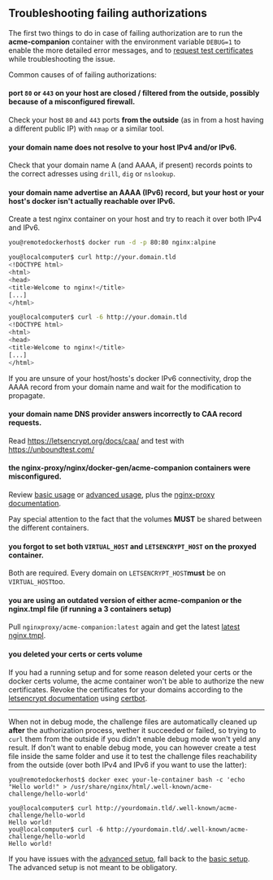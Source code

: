 ## Troubleshooting failing authorizations

The first two things to do in case of failing authorization are to run the **acme-companion** container with the environment variable `DEBUG=1` to enable the more detailed error messages, and to [request test certificates](./Let's-Encrypt-and-ACME.md#test-certificates) while troubleshooting the issue.

Common causes of of failing authorizations:

#### port `80` or `443` on your host are closed / filtered from the outside, possibly because of a misconfigured firewall.

Check your host `80` and `443` ports **from the outside** (as in from a host having a different public IP) with `nmap` or a similar tool.

#### your domain name does not resolve to your host IPv4 and/or IPv6.

Check that your domain name A (and AAAA, if present) records points to the correct adresses using `drill`, `dig` or `nslookup`.

#### your domain name advertise an AAAA (IPv6) record, but your host or your host's docker isn't actually reachable over IPv6.

Create a test nginx container on your host and try to reach it over both IPv4 and IPv6.

```bash
you@remotedockerhost$ docker run -d -p 80:80 nginx:alpine

you@localcomputer$ curl http://your.domain.tld
<!DOCTYPE html>
<html>
<head>
<title>Welcome to nginx!</title>
[...]
</html>

you@localcomputer$ curl -6 http://your.domain.tld
<!DOCTYPE html>
<html>
<head>
<title>Welcome to nginx!</title>
[...]
</html>
```

If you are unsure of your host/hosts's docker IPv6 connectivity, drop the AAAA record from your domain name and wait for the modification to propagate.

#### your domain name DNS provider answers incorrectly to CAA record requests.

Read https://letsencrypt.org/docs/caa/ and test with https://unboundtest.com/

#### the **nginx-proxy**/**nginx**/**docker-gen**/**acme-companion** containers were misconfigured.

Review [basic usage](./Basic-usage.md) or [advanced usage](./Advanced-usage.md), plus the [nginx-proxy documentation](https://github.com/nginx-proxy/nginx-proxy).

Pay special attention to the fact that the volumes **MUST** be shared between the different containers.

#### you forgot to set both `VIRTUAL_HOST` and `LETSENCRYPT_HOST` on the proxyed container.

Both are required. Every domain on `LETSENCRYPT_HOST`**must** be on `VIRTUAL_HOST`too.

#### you are using an outdated version of either **acme-companion** or the nginx.tmpl file (if running a 3 containers setup)

Pull `nginxproxy/acme-companion:latest` again and get the latest [latest nginx.tmpl](https://raw.githubusercontent.com/nginx-proxy/nginx-proxy/main/nginx.tmpl).

#### you deleted your certs or certs volume

If you had a running setup and for some reason deleted your certs or the docker certs volume, the acme container won't be able to authorize the new certificates. Revoke the certificates for your domains according to the [letsencrypt documentation](https://letsencrypt.org/docs/revoking/#using-a-different-authorized-account) using [certbot](https://certbot.eff.org/).

***


When not in debug mode, the challenge files are automatically cleaned up **after** the authorization process, wether it succeeded or failed, so trying to `curl` them from the outside if you didn't enable debug mode won't yeld any result. If don't want to enable debug mode, you can however create a test file inside the same folder and use it to test the challenge files reachability from the outside (over both IPv4 and IPv6 if you want to use the latter):

```
you@remotedockerhost$ docker exec your-le-container bash -c 'echo "Hello world!" > /usr/share/nginx/html/.well-known/acme-challenge/hello-world'

you@localcomputer$ curl http://yourdomain.tld/.well-known/acme-challenge/hello-world
Hello world!
you@localcomputer$ curl -6 http://yourdomain.tld/.well-known/acme-challenge/hello-world
Hello world!
```

If you have issues with the [advanced setup](./Advanced-usage.md), fall back to the [basic setup](./Basic-usage.md). The advanced setup is not meant to be obligatory.
